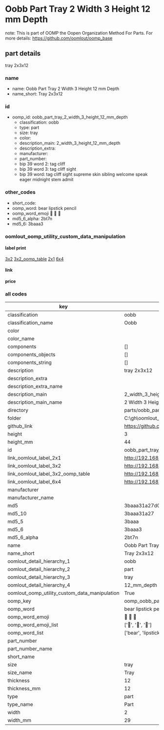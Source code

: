 # Oobb Part Tray 2 Width 3 Height 12 mm Depth  

note: This is part of OOMP the Oopen Organization Method For Parts. For more details: https://github.com/oomlout/oomp_base

##  part details
  



tray 2x3x12



### name
* name: Oobb Part Tray 2 Width 3 Height 12 mm Depth
* name_short: Tray 2x3x12 
### id
* oomp_id: oobb_part_tray_2_width_3_height_12_mm_depth
  * classification: oobb
  * type: part
  * size: tray
  * color: 
  * description_main: 2_width_3_height_12_mm_depth
  * description_extra: 
  * manufacturer: 
  * part_number: 
  * bip 39 word 2: tag cliff
  * bip 39 word 3: tag cliff sight
  * bip 39 word: tag cliff sight supreme skin sibling welcome speak eager midnight stem admit

### other_codes
* short_code: 
* oomp_word: bear lipstick pencil
* oomp_word_emoji :bear: :lipstick: :pencil:
* md5_6_alpha: 2bt7n
* md5_6: 3baaa3






### oomlout_oomp_utility_custom_data_manipulation
#### label print
[3x2](http://192.168.1.245:1112/?label=oomp%202bt7n)
[3x2_oomp_table](http://192.168.1.108:1112/?label=oomp%202bt7n)
[2x1](http://192.168.1.242:1112/?label=oomp%202bt7n)
[6x4](http://192.168.1.55:1112/?label=oomp%202bt7n)    

#### link

                              

#### price







### all codes 
| key | value |  
| --- | --- |  
| classification | oobb |  
| classification_name | Oobb |  
| color |  |  
| color_name |  |  
| components | [] |  
| components_objects | [] |  
| components_string | [] |  
| description | tray 2x3x12 |  
| description_extra |  |  
| description_extra_name |  |  
| description_main | 2_width_3_height_12_mm_depth |  
| description_main_name | 2 Width 3 Height 12 mm Depth |  
| directory | parts/oobb_part_tray_2_width_3_height_12_mm_depth |  
| folder | C:\gh\oomlout_oobb_version_4_generated_parts\things\oobb_part_tray_2_width_3_height_12_mm_depth |  
| github_link | https://github.com/oomlout/oomlout_oomp_part_src/tree/main/parts/oobb_part_tray_2_width_3_height_12_mm_depth |  
| height | 3 |  
| height_mm | 44 |  
| id | oobb_part_tray_2_width_3_height_12_mm_depth |  
| link_oomlout_label_2x1 | http://192.168.1.242:1112/?label=oomp%202bt7n |  
| link_oomlout_label_3x2 | http://192.168.1.245:1112/?label=oomp%202bt7n |  
| link_oomlout_label_3x2_oomp_table | http://192.168.1.108:1112/?label=oomp%202bt7n |  
| link_oomlout_label_6x4 | http://192.168.1.55:1112/?label=oomp%202bt7n |  
| manufacturer |  |  
| manufacturer_name |  |  
| md5 | 3baaa31a27d0df2b1ee54d9f904abee9 |  
| md5_10 | 3baaa31a27 |  
| md5_5 | 3baaa |  
| md5_6 | 3baaa3 |  
| md5_6_alpha | 2bt7n |  
| name | Oobb Part Tray 2 Width 3 Height 12 mm Depth |  
| name_short | Tray 2x3x12  |  
| oomlout_detail_hierarchy_1 | oobb |  
| oomlout_detail_hierarchy_2 | part |  
| oomlout_detail_hierarchy_3 | tray |  
| oomlout_detail_hierarchy_4 | 12_mm_depth |  
| oomlout_oomp_utility_custom_data_manipulation | True |  
| oomp_key | oomp_oobb_part_tray_2_width_3_height_12_mm_depth |  
| oomp_word | bear lipstick pencil |  
| oomp_word_emoji | :bear: :lipstick: :pencil: |  
| oomp_word_emoji_list | [':bear:', ':lipstick:', ':pencil:'] |  
| oomp_word_list | ['bear', 'lipstick', 'pencil'] |  
| part_number |  |  
| part_number_name |  |  
| short_name |  |  
| size | tray |  
| size_name | Tray |  
| thickness | 12 |  
| thickness_mm | 12 |  
| type | part |  
| type_name | Part |  
| width | 2 |  
| width_mm | 29 |  
